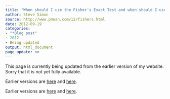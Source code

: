 ```yaml
---
title: "When should I use the Fisher's Exact Test and when should I use the Chi-Square Test"
author: Steve Simon
source: http://www.pmean.com/12/fishers.html
date: 2012-09-19
categories:
- "*Blog post"
- 2012
- Being updated
output: html_document
page_update: no
---
```


This page is currently being updated from the earlier version of my website. Sorry that it is not yet fully available.

<!---More--->

 
Earlier versions are [here][sim1] and [here][sim2].
 
[sim1]: http://www.pmean.com/12/fishers.html
[sim2]: http://new.pmean.com/fishers-versus-chi-square/
 

Earlier versions are [here][sim1] and [here][sim2].
 
[sim1]: http://www.pmean.com/12/fishers.html
[sim2]: http://new.pmean.com/fishers-versus-chi-square/
